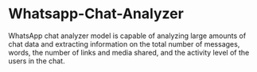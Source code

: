 # Whatsapp-Chat-Analyzer
WhatsApp chat analyzer model is capable of analyzing large amounts of chat data and extracting information on the total number of messages, words, the number of links and media shared, and the activity level of the users in the chat.
